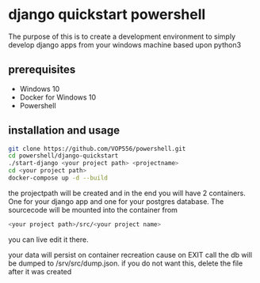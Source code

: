 # django quickstart powershell

The purpose of this is to create a development environment to simply develop django apps from your windows machine based upon python3

## prerequisites

* Windows 10
* Docker for Windows 10
* Powershell

## installation and usage

```bash
git clone https://github.com/VOP556/powershell.git
cd powershell/django-quickstart
./start-django <your project path> <projectname>
cd <your project path>
docker-compose up -d --build
```

the projectpath will be created and in the end you will have 2 containers. One for your django app and one for your postgres database. The sourcecode will be mounted into the container from
```bash
<your project path>/src/<your project name>
```
you can live edit it there.

your data will persist on container recreation cause on EXIT call the db will be dumped to /srv/src/dump.json. if you do not want this, delete the file after it was created

